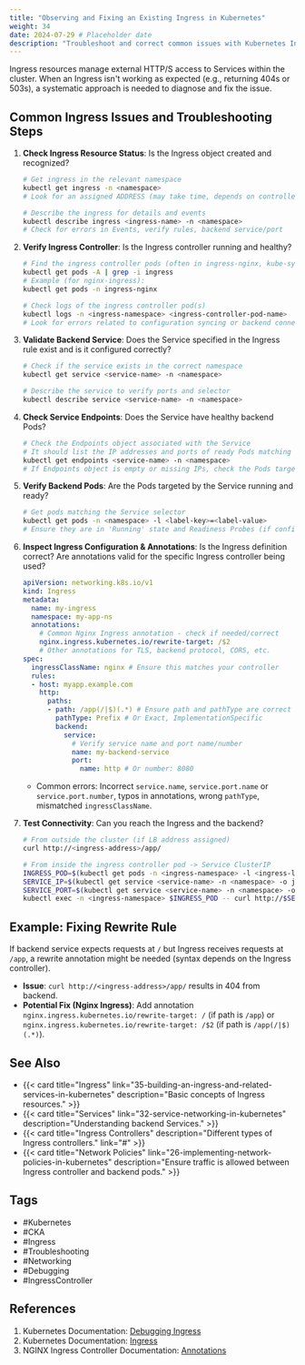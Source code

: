 ```yaml
---
title: "Observing and Fixing an Existing Ingress in Kubernetes"
weight: 34
date: 2024-07-29 # Placeholder date
description: "Troubleshoot and correct common issues with Kubernetes Ingress resources, focusing on configuration, annotations, and backend services."
---
```


Ingress resources manage external HTTP/S access to Services within the cluster. When an Ingress isn't working as expected (e.g., returning 404s or 503s), a systematic approach is needed to diagnose and fix the issue.

## Common Ingress Issues and Troubleshooting Steps

1.  **Check Ingress Resource Status**: Is the Ingress object created and recognized?
    ```bash
    # Get ingress in the relevant namespace
    kubectl get ingress -n <namespace>
    # Look for an assigned ADDRESS (may take time, depends on controller)
    
    # Describe the ingress for details and events
    kubectl describe ingress <ingress-name> -n <namespace>
    # Check for errors in Events, verify rules, backend service/port
    ```

2.  **Verify Ingress Controller**: Is the Ingress controller running and healthy?
    ```bash
    # Find the ingress controller pods (often in ingress-nginx, kube-system, etc.)
    kubectl get pods -A | grep -i ingress
    # Example (for nginx-ingress):
    kubectl get pods -n ingress-nginx
    
    # Check logs of the ingress controller pod(s)
    kubectl logs -n <ingress-namespace> <ingress-controller-pod-name>
    # Look for errors related to configuration syncing or backend connectivity.
    ```

3.  **Validate Backend Service**: Does the Service specified in the Ingress rule exist and is it configured correctly?
    ```bash
    # Check if the service exists in the correct namespace
    kubectl get service <service-name> -n <namespace>
    
    # Describe the service to verify ports and selector
    kubectl describe service <service-name> -n <namespace>
    ```

4.  **Check Service Endpoints**: Does the Service have healthy backend Pods?
    ```bash
    # Check the Endpoints object associated with the Service
    # It should list the IP addresses and ports of ready Pods matching the Service selector.
    kubectl get endpoints <service-name> -n <namespace>
    # If Endpoints object is empty or missing IPs, check the Pods targeted by the Service.
    ```

5.  **Verify Backend Pods**: Are the Pods targeted by the Service running and ready?
    ```bash
    # Get pods matching the Service selector
    kubectl get pods -n <namespace> -l <label-key>=<label-value>
    # Ensure they are in 'Running' state and Readiness Probes (if configured) are passing.
    ```

6.  **Inspect Ingress Configuration & Annotations**: Is the Ingress definition correct? Are annotations valid for the specific Ingress controller being used?
    ```yaml
    apiVersion: networking.k8s.io/v1
    kind: Ingress
    metadata:
      name: my-ingress
      namespace: my-app-ns
      annotations:
        # Common Nginx Ingress annotation - check if needed/correct
        nginx.ingress.kubernetes.io/rewrite-target: /$2
        # Other annotations for TLS, backend protocol, CORS, etc.
    spec:
      ingressClassName: nginx # Ensure this matches your controller
      rules:
      - host: myapp.example.com
        http:
          paths:
          - path: /app(/|$)(.*) # Ensure path and pathType are correct
            pathType: Prefix # Or Exact, ImplementationSpecific
            backend:
              service:
                # Verify service name and port name/number
                name: my-backend-service
                port:
                  name: http # Or number: 8080
    ```
    - Common errors: Incorrect `service.name`, `service.port.name` or `service.port.number`, typos in annotations, wrong `pathType`, mismatched `ingressClassName`.

7.  **Test Connectivity**: Can you reach the Ingress and the backend?
    ```bash
    # From outside the cluster (if LB address assigned)
    curl http://<ingress-address>/app/
    
    # From inside the ingress controller pod -> Service ClusterIP
    INGRESS_POD=$(kubectl get pods -n <ingress-namespace> -l <ingress-label-selector> -o jsonpath='{.items[0].metadata.name}')
    SERVICE_IP=$(kubectl get service <service-name> -n <namespace> -o jsonpath='{.spec.clusterIP}')
    SERVICE_PORT=$(kubectl get service <service-name> -n <namespace> -o jsonpath='{.spec.ports[0].port}')
    kubectl exec -n <ingress-namespace> $INGRESS_POD -- curl http://$SERVICE_IP:$SERVICE_PORT/<service-path>
    ```

## Example: Fixing Rewrite Rule

If backend service expects requests at `/` but Ingress receives requests at `/app`, a rewrite annotation might be needed (syntax depends on the Ingress controller).

- **Issue**: `curl http://<ingress-address>/app/` results in 404 from backend.
- **Potential Fix (Nginx Ingress)**: Add annotation `nginx.ingress.kubernetes.io/rewrite-target: /` (if path is `/app`) or `nginx.ingress.kubernetes.io/rewrite-target: /$2` (if path is `/app(/|$)(.*)`).

## See Also

- {{< card title="Ingress" link="35-building-an-ingress-and-related-services-in-kubernetes" description="Basic concepts of Ingress resources." >}}
- {{< card title="Services" link="32-service-networking-in-kubernetes" description="Understanding backend Services." >}}
- {{< card title="Ingress Controllers" description="Different types of Ingress controllers." link="#" >}} <!-- Add link -->
- {{< card title="Network Policies" link="26-implementing-network-policies-in-kubernetes" description="Ensure traffic is allowed between Ingress controller and backend pods." >}}

## Tags

- #Kubernetes
- #CKA
- #Ingress
- #Troubleshooting
- #Networking
- #Debugging
- #IngressController

## References

1.  Kubernetes Documentation: [Debugging Ingress](https://kubernetes.io/docs/tasks/debug/debug-application/debug-ingress/)
2.  Kubernetes Documentation: [Ingress](https://kubernetes.io/docs/concepts/services-networking/ingress/)
3.  NGINX Ingress Controller Documentation: [Annotations](https://kubernetes.github.io/ingress-nginx/user-guide/nginx-configuration/annotations/) 